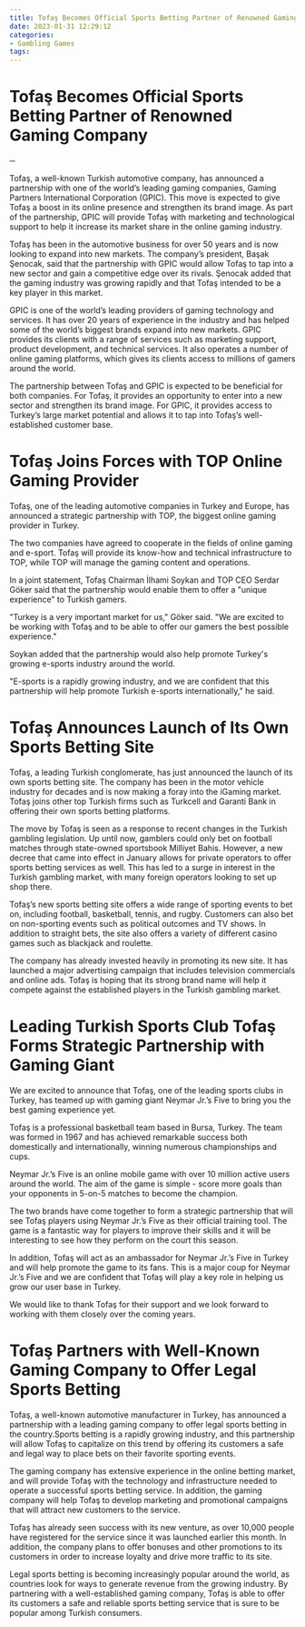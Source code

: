 ```yaml
---
title: Tofaş Becomes Official Sports Betting Partner of Renowned Gaming Company
date: 2023-01-31 12:29:12
categories:
- Gambling Games
tags:
---
```



#  Tofaş Becomes Official Sports Betting Partner of Renowned Gaming Company

─

Tofaş, a well-known Turkish automotive company, has announced a partnership with one of the world’s leading gaming companies, Gaming Partners International Corporation (GPIC). This move is expected to give Tofaş a boost in its online presence and strengthen its brand image. As part of the partnership, GPIC will provide Tofaş with marketing and technological support to help it increase its market share in the online gaming industry.

Tofaş has been in the automotive business for over 50 years and is now looking to expand into new markets. The company’s president, Başak Şenocak, said that the partnership with GPIC would allow Tofaş to tap into a new sector and gain a competitive edge over its rivals. Şenocak added that the gaming industry was growing rapidly and that Tofaş intended to be a key player in this market.

GPIC is one of the world’s leading providers of gaming technology and services. It has over 20 years of experience in the industry and has helped some of the world’s biggest brands expand into new markets. GPIC provides its clients with a range of services such as marketing support, product development, and technical services. It also operates a number of online gaming platforms, which gives its clients access to millions of gamers around the world.

The partnership between Tofaş and GPIC is expected to be beneficial for both companies. For Tofaş, it provides an opportunity to enter into a new sector and strengthen its brand image. For GPIC, it provides access to Turkey’s large market potential and allows it to tap into Tofaş’s well-established customer base.

#  Tofaş Joins Forces with TOP Online Gaming Provider

Tofaş, one of the leading automotive companies in Turkey and Europe, has announced a strategic partnership with TOP, the biggest online gaming provider in Turkey.

The two companies have agreed to cooperate in the fields of online gaming and e-sport. Tofaş will provide its know-how and technical infrastructure to TOP, while TOP will manage the gaming content and operations.

In a joint statement, Tofaş Chairman İlhami Soykan and TOP CEO Serdar Göker said that the partnership would enable them to offer a "unique experience" to Turkish gamers.

"Turkey is a very important market for us," Göker said. "We are excited to be working with Tofaş and to be able to offer our gamers the best possible experience."

Soykan added that the partnership would also help promote Turkey's growing e-sports industry around the world.

"E-sports is a rapidly growing industry, and we are confident that this partnership will help promote Turkish e-sports internationally," he said.

#  Tofaş Announces Launch of Its Own Sports Betting Site

Tofaş, a leading Turkish conglomerate, has just announced the launch of its own sports betting site. The company has been in the motor vehicle industry for decades and is now making a foray into the iGaming market. Tofaş joins other top Turkish firms such as Turkcell and Garanti Bank in offering their own sports betting platforms.

The move by Tofaş is seen as a response to recent changes in the Turkish gambling legislation. Up until now, gamblers could only bet on football matches through state-owned sportsbook Milliyet Bahis. However, a new decree that came into effect in January allows for private operators to offer sports betting services as well. This has led to a surge in interest in the Turkish gambling market, with many foreign operators looking to set up shop there.

Tofaş’s new sports betting site offers a wide range of sporting events to bet on, including football, basketball, tennis, and rugby. Customers can also bet on non-sporting events such as political outcomes and TV shows. In addition to straight bets, the site also offers a variety of different casino games such as blackjack and roulette.

The company has already invested heavily in promoting its new site. It has launched a major advertising campaign that includes television commercials and online ads. Tofaş is hoping that its strong brand name will help it compete against the established players in the Turkish gambling market.

#  Leading Turkish Sports Club Tofaş Forms Strategic Partnership with Gaming Giant
We are excited to announce that Tofaş, one of the leading sports clubs in Turkey, has teamed up with gaming giant Neymar Jr.’s Five to bring you the best gaming experience yet.

Tofaş is a professional basketball team based in Bursa, Turkey. The team was formed in 1967 and has achieved remarkable success both domestically and internationally, winning numerous championships and cups.

Neymar Jr.’s Five is an online mobile game with over 10 million active users around the world. The aim of the game is simple - score more goals than your opponents in 5-on-5 matches to become the champion.

The two brands have come together to form a strategic partnership that will see Tofaş players using Neymar Jr.’s Five as their official training tool. The game is a fantastic way for players to improve their skills and it will be interesting to see how they perform on the court this season.

In addition, Tofaş will act as an ambassador for Neymar Jr.’s Five in Turkey and will help promote the game to its fans. This is a major coup for Neymar Jr.’s Five and we are confident that Tofaş will play a key role in helping us grow our user base in Turkey.

We would like to thank Tofaş for their support and we look forward to working with them closely over the coming years.

#  Tofaş Partners with Well-Known Gaming Company to Offer Legal Sports Betting

Tofaş, a well-known automotive manufacturer in Turkey, has announced a partnership with a leading gaming company to offer legal sports betting in the country.Sports betting is a rapidly growing industry, and this partnership will allow Tofaş to capitalize on this trend by offering its customers a safe and legal way to place bets on their favorite sporting events.

The gaming company has extensive experience in the online betting market, and will provide Tofaş with the technology and infrastructure needed to operate a successful sports betting service. In addition, the gaming company will help Tofaş to develop marketing and promotional campaigns that will attract new customers to the service.

Tofaş has already seen success with its new venture, as over 10,000 people have registered for the service since it was launched earlier this month. In addition, the company plans to offer bonuses and other promotions to its customers in order to increase loyalty and drive more traffic to its site.

Legal sports betting is becoming increasingly popular around the world, as countries look for ways to generate revenue from the growing industry. By partnering with a well-established gaming company, Tofaş is able to offer its customers a safe and reliable sports betting service that is sure to be popular among Turkish consumers.